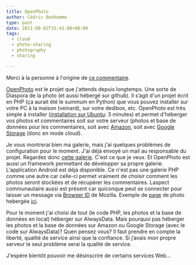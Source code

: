 ```yaml
---
title: OpenPhoto
author: Cédric Bonhomme
type: post
date: 2011-09-02T15:41:08+00:00
tags:
  - cloud
  - photo-sharing
  - photography
  - sharing

---
```

Merci à la personne à l'origine de [ce commentaire][1].

[OpenPhoto][2] est le projet que j'attends depuis longtemps. Une sorte de Diaspora de la photo (et aussi hébergé sur github). Il s’agit d'un projet écrit en PHP (ça aurait été le summum en Python) que vous pouvez installer sur votre PC à la maison (veinard), sur votre dedibox, etc. OpenPhoto est très simple à installer ([installation sur Ubuntu][3]: 3 minutes) et permet d'héberger vos photos et commentaires soit sur votre serveur (photos et base de données pour les commentaires, soit avec [Amazon][4], soit avec [Google Storage][5] (donc en mode _cloud_).

Je vous montrerai bien ma galerie, mais j'ai quelques problèmes de configuration pour le moment. J'ai déjà envoyé un mail au responsable du projet. Regardez donc [cette galerie][6]. C'est ce que je veux. Et OpenPhoto est aussi un framework permettant de développer sa propre galerie. L'application Android est déjà disponible. Ce n'est pas une galerie PHP comme une autre car celle-ci permet vraiment de choisir comment les photos seront stockées et de récupérer les commentaires. Laspect communautaire aussi est présent car quiconque peut se connecter pour laisser un message via [Browser ID][7] de Mozilla. Exemple de [page][8] de photo hebergée [ici][9].

Pour le moment j'ai choisi de tout (le code PHP, les photos et la base de données en local) héberger sur AlwaysData. Mais pourquoi pas héberger les photos et la base de données sur Amazon ou Google Storage (avec le code sur AlwaysData)? Quen pensez vous? Il faut prendre en compte la liberté, qualité de service ainsi que la confiance. Si j’avais mon propre serveur le seul problème serai la qualité de service.

J'espère bientôt pouvoir me désinscrire de certains services Web…

 [1]: https://www.cedricbonhomme.org/2011/08/22/changement-d'adresse/#comment-95
 [2]: https://github.com/openphoto
 [3]: https://github.com/openphoto/frontend/tree/master/documentation/guides
 [4]: http://aws.amazon.com
 [5]: http://code.google.com/intl/fr/apis/storage/
 [6]: http://current.openphoto.me
 [7]: https://browserid.org/
 [8]: http://current.openphoto.me/photo/4q
 [9]: http://opmecurrent.s3.amazonaws.com/custom/201108/1312348277-DSC_7587_960x960.jpg
